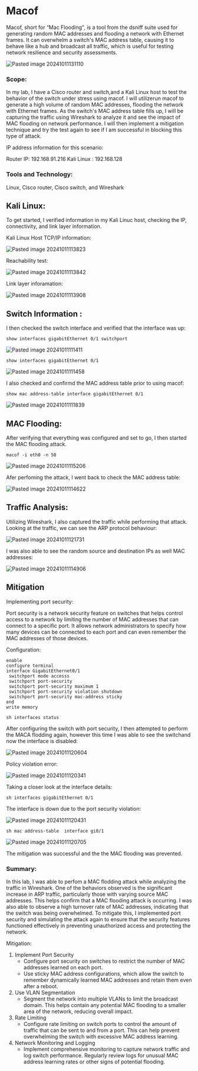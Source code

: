 # Macof

Macof, short for “Mac Flooding", is a tool from the dsniff suite used for generating random MAC addresses and flooding a network with Ethernet frames. It can overwhelm a switch's MAC address table, causing it to behave like a hub and broadcast all traffic, which is useful for testing network resilience and security assessments. 

![Pasted image 20241011131110](https://github.com/user-attachments/assets/a5eb6087-1388-46b2-8406-6e64dad4fe97)

### Scope:

In my lab, I have a Cisco router and switch,and a Kali Linux host to test the behavior of the switch under stress using macof. I will utilizerun macof to generate a high volume of random MAC addresses, flooding the network with Ethernet frames. As the switch's MAC address table fills up, I will be capturing the traffic using Wireshark to analyze it and see the impact of MAC flooding on network performance. I will then implement a mitigation technique and try the test again to see if I am successful in blocking this type of attack. 

IP address information for this scenario:

Router IP: 192.168.91.216
Kali Linux : 192.168.128

### Tools and Technology:

Linux, Cisco router, Cisco switch, and Wireshark

## Kali Linux:

To get started, I verified information in my Kali Linuc host, checking the IP, connectivity, and link layer information. 

Kali Linux Host TCP/IP information:

![Pasted image 20241011113823](https://github.com/user-attachments/assets/593c0ade-3dd9-411f-b1a0-4ddab051d091)

Reachability test:

![Pasted image 20241011113842](https://github.com/user-attachments/assets/847cc790-cb0b-4d1d-929f-5491329c96f9)

Link layer inforamation:

![Pasted image 20241011113908](https://github.com/user-attachments/assets/7c80144d-4e90-4f9c-9000-ddf9270387a0)

## Switch Information :

I then checked the switch interface and verified that the interface was up:

```
show interfaces gigabitEthernet 0/1 switchport
```

![Pasted image 20241011111411](https://github.com/user-attachments/assets/3d0185af-8bd8-4b2a-bd6d-69889a7d901b)

```
show interfaces gigabitEthernet 0/1
```

![Pasted image 20241011111458](https://github.com/user-attachments/assets/38acfa81-0ff3-4a23-9643-43511e2b5dc0)

I also checked and confirmd the MAC address table prior to using macof:

```
show mac address-table interface gigabitEthernet 0/1
```

![Pasted image 20241011111839](https://github.com/user-attachments/assets/70a16751-55cc-4ac1-9fe9-208c9bec7cb8)

## MAC Flooding:

After verifying that everything was configured and set to go, I then started the MAC flooding attack. 

```
macof -i eth0 -n 50
```

![Pasted image 20241011115206](https://github.com/user-attachments/assets/46b20018-a3a6-4e09-9d5c-f5737f577a11)

Afer perfoming the attack, I went back to check the MAC address table:

![Pasted image 20241011114622](https://github.com/user-attachments/assets/c95bc533-50a3-44b7-93e2-840d2a5d6c5e)

## Traffic Analysis:

Utilizing Wireshark, I also captured the traffic while performing that attack. Looking at the traffic, we can see the ARP protocol behaviour: 

![Pasted image 20241011121731](https://github.com/user-attachments/assets/c6148419-96c6-4b99-ab8d-a81da1db5387)

I was also able to see the random source and destination IPs as well MAC addresses: 

![Pasted image 20241011114906](https://github.com/user-attachments/assets/0fe11941-cd73-44f0-a1af-f77b0d8eb7f2)

## Mitigation

Implementing port security:

Port security is a network security feature on switches that helps control access to a network by limiting the number of MAC addresses that can connect to a specific port. It allows network administrators to specify how many devices can be connected to each port and can even remember the MAC addresses of those devices.

Configuration:

```
enable
configure terminal
interface GigabitEthernet0/1
 switchport mode accesss
 switchport port-security
 switchport port-security maximum 1
 switchport port-security violation shutdown
 switchport port-security mac-address sticky
end
write memory
```
```
sh interfaces status
```

After configuring the switch with port security, I then attempted to perform the MACA flodding again, however this time I was able to see the switchand now the interface is disabled:

![Pasted image 20241011120604](https://github.com/user-attachments/assets/7104be41-9532-4472-990f-316467f74eb4)

Policy violation error:

![Pasted image 20241011120341](https://github.com/user-attachments/assets/0c097480-9c2c-4047-b05e-9ad02ddce9c7)

Taking a closer look at the interface details:

```
sh interfaces gigabitEthernet 0/1
```
The interface is down due to the port security violation:

![Pasted image 20241011120431](https://github.com/user-attachments/assets/bb453da3-95c2-4514-a29f-f6d7b5b71975)

```
sh mac address-table  interface gi0/1
```

![Pasted image 20241011120705](https://github.com/user-attachments/assets/8b1b2e61-8325-41d4-aaa0-a269f9be5808)

The mitigation was successful and the the MAC flooding was prevented.

### Summary:

In this lab, I was able to perfom a MAC flodding attack while analyzing the traffic in Wireshark. One of the behaviors observed is the significant increase in ARP traffic, particularly those with varying source MAC addresses. This helps confirm that a MAC flooding attack is occurring. I was also able to observe a high turnover rate of MAC addresses, indicating that the switch was being overwhelmed. To mitigate this, I implemented port security and simulating the attack again to ensure that the security features functioned effectively in preventing unauthorized access and protecting the network.

Mitigation:

1. Implement Port Security
   + Configure port security on switches to restrict the number of MAC addresses learned on each port.
   + Use sticky MAC address configurations, which allow the switch to remember dynamically learned MAC addresses and retain them even after a reboot.
2. Use VLAN Segmentation
   + Segment the network into multiple VLANs to limit the broadcast domain. This helps contain any potential MAC flooding to a smaller area of the network, reducing overall impact.
3. Rate Limiting
   + Configure rate limiting on switch ports to control the amount of traffic that can be sent to and from a port. This can help prevent overwhelming the switch with excessive MAC address learning.
4. Network Monitoring and Logging
   + Implement comprehensive monitoring to capture network traffic and log switch performance. Regularly review logs for unusual MAC address learning rates or other signs of potential flooding.

